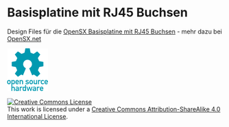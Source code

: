 # Basisplatine mit RJ45 Buchsen

Design Files für die <a href="http://http://opensx.net/projekte/basisplatine/rj45/"> OpenSX Basisplatine mit RJ45 Buchsen</a> - mehr dazu bei <a href="http://http://opensx.net/projekte/basisplatine/rj45/"> OpenSX.net</a> 



![OSH Logo](../oshw-logo-100-px.png)


<a rel="license" href="http://creativecommons.org/licenses/by-sa/4.0/"><img alt="Creative Commons License" style="border-width:0" src="https://i.creativecommons.org/l/by-sa/4.0/88x31.png" /></a><br />This work is licensed under a <a rel="license" href="http://creativecommons.org/licenses/by-sa/4.0/">Creative Commons Attribution-ShareAlike 4.0 International License</a>.
